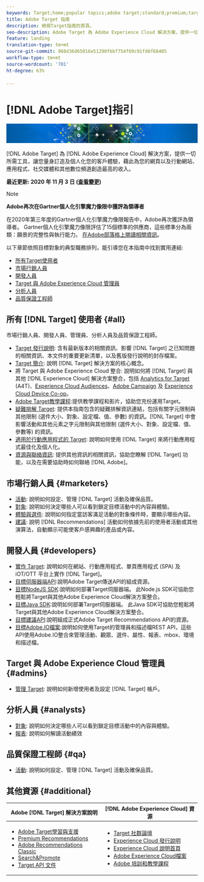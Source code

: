 ```yaml
---
keywords: Target;home;popular topics;adobe target;standard;premium;target documentation;adobe target documentation
title: Adobe Target 指南
description: 檢視Target指南的首頁。
seo-description: Adobe Target 為 Adobe Experience Cloud 解決方案，提供一切所需工具，讓您量身訂造及個人化您的客戶體驗，藉此為您的網頁以及行動網站、應用程式、社交媒體和其他數位頻道創造最高的收入。
feature: landing
translation-type: tm+mt
source-git-commit: 968d36d65016e51290f6bf754f69c91fd8f68405
workflow-type: tm+mt
source-wordcount: '701'
ht-degree: 63%

---
```



# [!DNL Adobe Target]指引

![橫幅](assets/target-home-banner-simple.png)

[!DNL Adobe Target] 為 [!DNL Adobe Experience Cloud] 解決方案，提供一切所需工具，讓您量身訂造及個人化您的客戶體驗，藉此為您的網頁以及行動網站、應用程式、社交媒體和其他數位頻道創造最高的收入。

**最近更新: 2020 年 11 月 3 日 ([查看變更](r-release-notes/doc-change.md))**

>[!NOTE]
>
>**Adobe再次在Gartner個人化引擎魔力像限中獲評為領導者**
>
>在2020年第三年度的Gartner個人化引擎魔力像限報告中，Adobe再次獲評為領導者。 Gartner個人化引擎魔力像限評估了15個標準的供應商，這些標準分為兩類：願景的完整性與執行能力。 [在Adobe部落格上閱讀相關資訊](https://theblog.adobe.com/adobe-again-named-leader-in-gartner-magic-quadrant-for-personalization-engines/)。

以下章節依照目標對象的典型職務排列，能引導您在本指南中找到實用連結:

- [所有Target使用者](#all)
- [市場行銷人員](#marketers)
- [開發人員](#developers)
- [Target 與 Adobe Experience Cloud 管理員](#admins)
- [分析人員](#analysts)
- [品質保證工程師](#qa)

## 所有 [!DNL Target] 使用者 {#all}

市場行銷人員、開發人員、管理員、分析人員及品質保證工程師。

- [Target 發行說明](r-release-notes/release-notes.md): 含有最新版本的相關資訊、影響 [!DNL Target] 之已知問題的相關資訊、本文件的重要更新清單，以及舊版發行說明的封存檔案。
- [Target 簡介](c-intro/intro.md): 說明 [!DNL Target] 解決方案的核心概念。
- 將 Target 與 Adobe Experience Cloud 整合: 說明如何將 [!DNL Target] 與其他 [!DNL Experience Cloud] 解決方案整合，包括 [Analytics for Target](/help/c-integrating-target-with-mac/a4t/a4t.md) (A4T)、[Experience Cloud Audiences](/help/c-integrating-target-with-mac/mmp.md)、[Adobe Campaign](/help/c-integrating-target-with-mac/campaign-and-target.md) 及 [Experience Cloud Device Co-op](/help/c-integrating-target-with-mac/experience-cloud-device-co-op.md)。
- [Adobe Target教學課程](https://experienceleague.adobe.com/docs/target-learn/tutorials/overview.html):提供教學課程和影片，協助您充份運用Target。
- [疑難排解 Target](r-troubleshooting-target/troubleshooting-target.md): 提供本指南包含的疑難排解資訊連結，包括有關字元限制與其他限制 (選件大小、對象、設定檔、值、參數) 的資訊。[!DNL Target] 中會影響活動和其他元素之字元限制與其他限制 (選件大小、對象、設定檔、值、參數等) 的資訊。
- [適用於行動應用程式的 Target](c-target-mobile-app/target-mobile-app.md): 說明如何使用 [!DNL Target] 來將行動應用程式最佳化及個人化。
- [資源與聯絡資訊](cmp-resources-and-contact-information.md): 提供其他資訊的相關資訊，協助您瞭解 [!DNL Target] 功能，以及在需要協助時如何聯絡 [!DNL Adobe]。

## 市場行銷人員 {#marketers}

- [活動](c-activities/activities.md): 說明如何設定、管理 [!DNL Target] 活動及確保品質。
- [對象](c-target/target.md): 說明如何決定哪些人可以看到鎖定目標活動中的內容與體驗。
- [體驗與選件](c-experiences/experiences.md): 說明如何指定當訪客滿足活動的對象條件時，要顯示哪些內容。
- [建議](c-recommendations/recommendations.md): 說明 [!DNL Recommendations] 活動如何依據先前的使用者活動或其他演算法，自動顯示可能使客戶感興趣的產品或內容。

## 開發人員 {#developers}

- [實作 Target](c-implementing-target/implementing-target.md): 說明如何在網站、行動應用程式、單頁應用程式 (SPA) 及 iOT/OTT 平台上實作 [!DNL Target]。
- [目標伺服器端API](https://developers.adobetarget.com/api/delivery-api/):說明Adobe Target傳送API的組成資源。
- [目標NodeJS SDK](https://github.com/adobe/target-nodejs-sdk):說明如何部署Target伺服器端。 此Node.js SDK可協助您輕鬆將Target與其他Adobe Experience Cloud解決方案整合。
- [目標Java SDK](https://github.com/adobe/target-java-sdk):說明如何部署Target伺服器端。 此Java SDK可協助您輕鬆將Target與其他Adobe Experience Cloud解決方案整合。
- [目標建議API](https://developers.adobetarget.com/api/recommendations/):說明組成正式Adobe Target Recommendations API的資源。
- [目標Adobe.IO檔案](http://developers.adobetarget.com/api/#introduction):說明如何使用Target的管理員和描述檔REST API，這些API使用Adobe.IO整合來管理活動、觀眾、選件、屬性、報表、mbox、環境和描述檔。

## Target 與 Adobe Experience Cloud 管理員 {#admins}

- [管理 Target](administrating-target/administrating-target.md): 說明如何新增使用者及設定 [!DNL Target] 帳戶。

## 分析人員 {#analysts}

- [對象](c-target/target.md): 說明如何決定哪些人可以看到鎖定目標活動中的內容與體驗。
- [報表](c-reports/reports.md): 說明如何解讀活動績效

## 品質保證工程師 {#qa}

- [活動](c-activities/activities.md): 說明如何設定、管理 [!DNL Target] 活動及確保品質。

## 其他資源 {#additional}

| Adobe [!DNL Target] 解決方案說明 | [!DNL Adobe Experience Cloud] 資源 |
|--- |--- |
| <ul><li>[Adobe Target學習與支援](https://helpx.adobe.com/tw/support/target.html)</li><li>[Premium Recommendations](c-recommendations/recommendations.md)</li><li>[Adobe Recommendations Classic](/help/assets/adobe-recommendations-classic.pdf)</li><li>[Search&amp;Promote](https://experienceleague.adobe.com/docs/search-promote/using/sp-home.html)</li><li>[Target API 文件](c-implementing-target/c-api-and-sdk-overview/api-and-sdk-overview.md)</li></ul> | <ul><li>[Target 社群論壇](https://forums.adobe.com/community/experience-cloud/marketing-cloud/target)</li><li>[Experience Cloud 發行說明](https://experienceleague.adobe.com/docs/release-notes/experience-cloud/current.html)</li><li>[Experience Cloud 說明首頁](https://helpx.adobe.com/support/experience-cloud.html)</li><li>[Adobe Experience Cloud檔案](https://experienceleague.adobe.com/docs/experience-cloud/user-guides/home.html)</li><li>[Adobe 培訓和教學課程](https://helpx.adobe.com/learning.html?promoid=KAUDK)</li></ul> |  |
